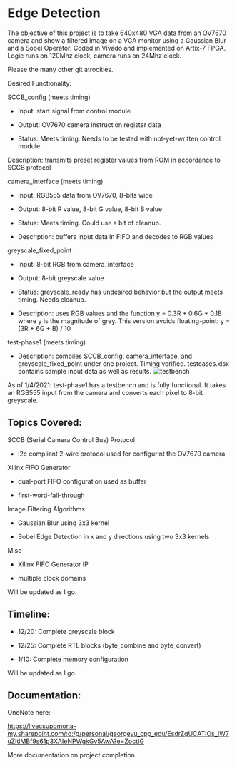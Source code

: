 # Edge Detection

The objective of this project is to take 640x480 VGA data from an OV7670 camera and show a filtered image on a VGA monitor using a Gaussian Blur and a Sobel Operator. Coded in Vivado and implemented on Artix-7 FPGA. Logic runs on 120Mhz clock, camera runs on 24Mhz clock. 

Please the many other git atrocities.

Desired Functionality:

SCCB_config (meets timing)

- Input: start signal from control module

- Output: OV7670 camera instruction register data

- Status: Meets timing. Needs to be tested with not-yet-written control module.

Description: transmits preset register values from ROM in accordance to SCCB protocol

camera_interface (meets timing)

- Input: RGB555 data from OV7670, 8-bits wide

- Output: 8-bit R value, 8-bit G value, 8-bit B value

- Status: Meets timing. Could use a bit of cleanup.

- Description: buffers input data in FIFO and decodes to RGB values

greyscale_fixed_point 

- Input: 8-bit RGB from camera_interface

- Output: 8-bit greyscale value

- Status: greyscale_ready has undesired behavior but the output meets timing. Needs cleanup.

- Description: uses RGB values and the function y = 0.3R + 0.6G + 0.1B where y is the magnitude of grey. This version avoids floating-point: y = (3R + 6G + B) / 10


test-phase1 (meets timing)

- Description: compiles SCCB_config, camera_interface, and greyscale_fixed_point under one project. Timing verified. testcases.xlsx contains sample input data as well as results. ![testbench](https://i.imgur.com/LZ8iQls.png)



As of 1/4/2021: test-phase1 has a testbench and is fully functional. It takes an RGB555 input from the camera and converts each pixel to 8-bit greyscale. 

## Topics Covered:

SCCB (Serial Camera Control Bus) Protocol

- i2c compliant 2-wire protocol used for configurint the OV7670 camera

Xilinx FIFO Generator

- dual-port FIFO configuration used as buffer

- first-word-fall-through

Image Filtering Algorithms

- Gaussian Blur using 3x3 kernel

- Sobel Edge Detection in x and y directions using two 3x3 kernels

Misc

- Xilinx FIFO Generator IP

- multiple clock domains

Will be updated as I go.

## Timeline:

- 12/20: Complete greyscale block

- 12/25: Complete RTL blocks (byte_combine and byte_convert)

- 1/10: Complete memory configuration

Will be updated as I go.

## Documentation:
OneNote here: 

https://livecsupomona-my.sharepoint.com/:o:/g/personal/georgeyu_cpp_edu/EsdrZqUCATlOs_IW7uZltlMBf9s61p3XAIeNPWgkGv5AwA?e=ZoctIG

More documentation on project completion.
